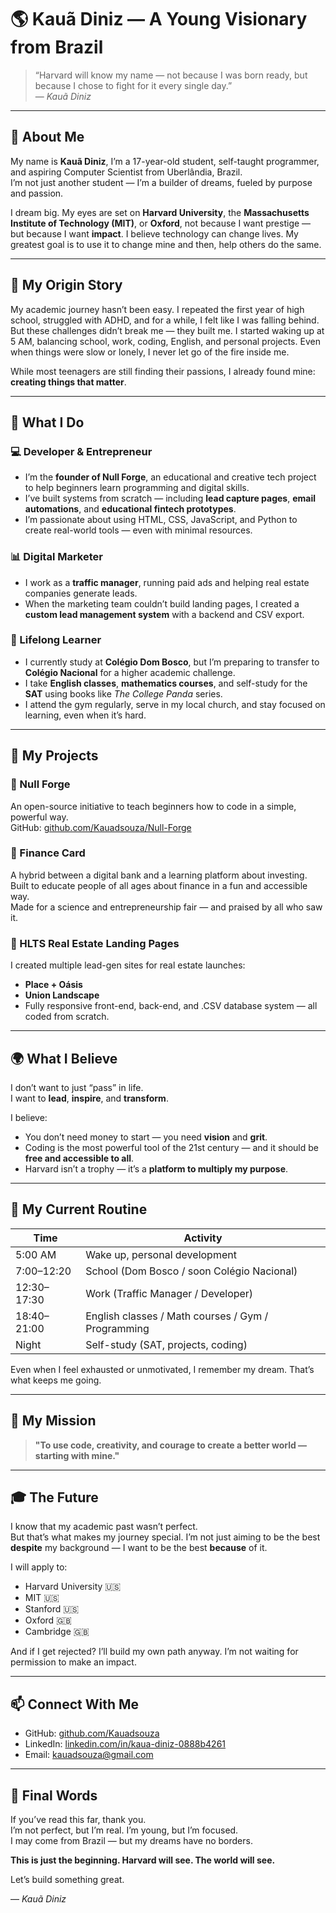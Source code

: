 # 🌎 Kauã Diniz — A Young Visionary from Brazil

> “Harvard will know my name — not because I was born ready, but because I chose to fight for it every single day.”  
> — *Kauã Diniz*

---

## 👤 About Me

My name is **Kauã Diniz**, I’m a 17-year-old student, self-taught programmer, and aspiring Computer Scientist from Uberlândia, Brazil.  
I’m not just another student — I’m a builder of dreams, fueled by purpose and passion.

I dream big. My eyes are set on **Harvard University**, the **Massachusetts Institute of Technology (MIT)**, or **Oxford**, not because I want prestige — but because I want **impact**. I believe technology can change lives. My greatest goal is to use it to change mine and then, help others do the same.

---

## 🌱 My Origin Story

My academic journey hasn’t been easy. I repeated the first year of high school, struggled with ADHD, and for a while, I felt like I was falling behind.  
But these challenges didn’t break me — they built me. I started waking up at 5 AM, balancing school, work, coding, English, and personal projects. Even when things were slow or lonely, I never let go of the fire inside me.

While most teenagers are still finding their passions, I already found mine: **creating things that matter**.

---

## 🚀 What I Do

### 💻 Developer & Entrepreneur  
- I’m the **founder of Null Forge**, an educational and creative tech project to help beginners learn programming and digital skills.
- I’ve built systems from scratch — including **lead capture pages**, **email automations**, and **educational fintech prototypes**.
- I’m passionate about using HTML, CSS, JavaScript, and Python to create real-world tools — even with minimal resources.

### 📊 Digital Marketer  
- I work as a **traffic manager**, running paid ads and helping real estate companies generate leads.
- When the marketing team couldn’t build landing pages, I created a **custom lead management system** with a backend and CSV export.

### 🧠 Lifelong Learner  
- I currently study at **Colégio Dom Bosco**, but I’m preparing to transfer to **Colégio Nacional** for a higher academic challenge.
- I take **English classes**, **mathematics courses**, and self-study for the **SAT** using books like *The College Panda* series.
- I attend the gym regularly, serve in my local church, and stay focused on learning, even when it’s hard.

---

## 🌟 My Projects

### 🔹 Null Forge  
An open-source initiative to teach beginners how to code in a simple, powerful way.  
GitHub: [github.com/Kauadsouza/Null-Forge](https://github.com/Kauadsouza/Null-Forge)

### 🔹 Finance Card  
A hybrid between a digital bank and a learning platform about investing.  
Built to educate people of all ages about finance in a fun and accessible way.  
Made for a science and entrepreneurship fair — and praised by all who saw it.

### 🔹 HLTS Real Estate Landing Pages  
I created multiple lead-gen sites for real estate launches:
- **Place + Oásis**
- **Union Landscape**
- Fully responsive front-end, back-end, and .CSV database system — all coded from scratch.

---

## 🌍 What I Believe

I don’t want to just “pass” in life.  
I want to **lead**, **inspire**, and **transform**.

I believe:
- You don’t need money to start — you need **vision** and **grit**.
- Coding is the most powerful tool of the 21st century — and it should be **free and accessible to all**.
- Harvard isn’t a trophy — it’s a **platform to multiply my purpose**.

---

## 📅 My Current Routine

| Time          | Activity                              |
|---------------|----------------------------------------|
| 5:00 AM       | Wake up, personal development          |
| 7:00–12:20    | School (Dom Bosco / soon Colégio Nacional) |
| 12:30–17:30   | Work (Traffic Manager / Developer)     |
| 18:40–21:00   | English classes / Math courses / Gym / Programming |
| Night         | Self-study (SAT, projects, coding)     |

Even when I feel exhausted or unmotivated, I remember my dream. That’s what keeps me going.

---

## 🧭 My Mission

> **"To use code, creativity, and courage to create a better world — starting with mine."**

---

## 🎓 The Future

I know that my academic past wasn’t perfect.  
But that’s what makes my journey special. I’m not just aiming to be the best **despite** my background — I want to be the best **because** of it.

I will apply to:
- Harvard University 🇺🇸  
- MIT 🇺🇸  
- Stanford 🇺🇸  
- Oxford 🇬🇧  
- Cambridge 🇬🇧

And if I get rejected? I’ll build my own path anyway. I’m not waiting for permission to make an impact.

---

## 📫 Connect With Me

- GitHub: [github.com/Kauadsouza](https://github.com/Kauadsouza)
- LinkedIn: [linkedin.com/in/kaua-diniz-0888b4261](https://www.linkedin.com/in/kaua-diniz-0888b4261)
- Email: kauadsouza@gmail.com

---

## 📌 Final Words

If you’ve read this far, thank you.  
I’m not perfect, but I’m real. I’m young, but I’m focused.  
I may come from Brazil — but my dreams have no borders.

**This is just the beginning. Harvard will see. The world will see.**

Let’s build something great.

— *Kauã Diniz*
